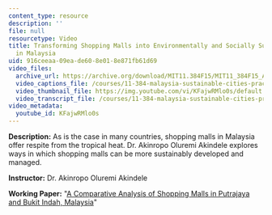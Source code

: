 ```yaml
---
content_type: resource
description: ''
file: null
resourcetype: Video
title: Transforming Shopping Malls into Environmentally and Socially Sustainable Spaces
  in Malaysia
uid: 916ceeaa-09ea-de60-8e01-8e871fb61d69
video_files:
  archive_url: https://archive.org/download/MIT11.384F15/MIT11_384F15_Akin_300k.mp4
  video_captions_file: /courses/11-384-malaysia-sustainable-cities-practicum-spring-2018/47d3460818105a3cbc4a535ae12b5532_KFajwRMlo0s.vtt
  video_thumbnail_file: https://img.youtube.com/vi/KFajwRMlo0s/default.jpg
  video_transcript_file: /courses/11-384-malaysia-sustainable-cities-practicum-spring-2018/eaf043d3b116bb47d5ebfeb56835e34e_KFajwRMlo0s.pdf
video_metadata:
  youtube_id: KFajwRMlo0s
---
```


**Description:** As is the case in many countries, shopping malls in Malaysia offer respite from the tropical heat. Dr. Akinropo Oluremi Akindele explores ways in which shopping malls can be more sustainably developed and managed.

**Instructor:** Dr. Akinropo Oluremi Akindele

**Working Paper:** "[A Comparative Analysis of Shopping Malls in Putrajaya and Bukit Indah, Malaysia](https://malaysiacities.mit.edu/paperAkinropo)"